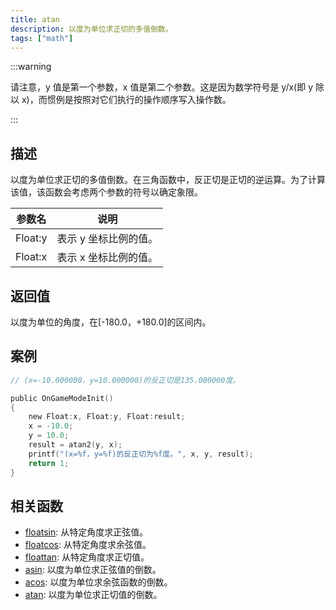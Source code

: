 ```yaml
---
title: atan
description: 以度为单位求正切的多值倒数。
tags: ["math"]
---
```


<LowercaseNoteCN />

:::warning

请注意，y 值是第一个参数，x 值是第二个参数。这是因为数学符号是 y/x(即 y 除以 x)，而惯例是按照对它们执行的操作顺序写入操作数。

:::

## 描述

以度为单位求正切的多值倒数。在三角函数中，反正切是正切的逆运算。为了计算该值，该函数会考虑两个参数的符号以确定象限。

| 参数名  | 说明                  |
| ------- | --------------------- |
| Float:y | 表示 y 坐标比例的值。 |
| Float:x | 表示 x 坐标比例的值。 |

## 返回值

以度为单位的角度，在[-180.0，+180.0]的区间内。

## 案例

```c
// (x=-10.000000，y=10.000000)的反正切是135.000000度。

public OnGameModeInit()
{
    new Float:x, Float:y, Float:result;
    x = -10.0;
    y = 10.0;
    result = atan2(y, x);
    printf("(x=%f，y=%f)的反正切为%f度。", x, y, result);
    return 1;
}
```

## 相关函数

- [floatsin](floatsin): 从特定角度求正弦值。
- [floatcos](floatcos): 从特定角度求余弦值。
- [floattan](floattan): 从特定角度求正切值。
- [asin](asin): 以度为单位求正弦值的倒数。
- [acos](acos): 以度为单位求余弦函数的倒数。
- [atan](atan): 以度为单位求正切值的倒数。
